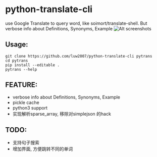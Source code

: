 # python-translate-cli
use Google Translate to query word,  like soimort/translate-shell. But verbose info about Definitions, Synonyms, Example
    ![Alt screenshots](/../screenshots/pytrans.gif?raw=true "Pytrans apple")


## Usage:

    git clone https://github.com/luw2007/python-translate-cli pytrans
    cd pytrans
    pip install --editable .
    pytrans --help


## FEATURE:
- verbose info about Definitions, Synonyms, Example
- pickle cache
- python3 support
- 实现解析sparse_array, 移除对simplejson 的hack

## TODO:
- 支持句子搜索
- 增加界面, 方便跳转不同的单词